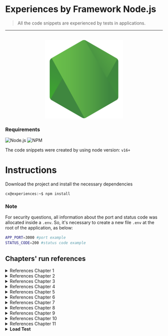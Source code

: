 Experiences by Framework Node.js
=
> All the code snippets are experienced by tests in applications.


<hr />

<br />

<div align="center">
  <img width="250" src="assets/img/logo-node.png">
</div>

### Requirements 
![Node.js](https://img.shields.io/badge/Node.js-gray?style=flat&logo=Node.js)
![NPM](https://img.shields.io/badge/npm-gray?style=flat&logo=Npm)

The code snippets were created by using node version: `v16+` 

Instructions
=

Download the project and install the necessary dependencies

```console
cx@experiences:~$ npm install
```

### Note
For security questions, all information about the port and status code was allocated inside a `.env`. So, it's necessary to create a new file `.env` at the root of the application, as below:

```bash
APP_PORT=3000 #port example
STATUS_CODE=200 #status code example
```

## Chapters' run references

<details>
  <summary>References Chapter 1</summary>
  <hr />
  <strong>Creating a trivial server</strong>
  <br />
  <code>npm run cap1:server</code>
  <hr />
  <strong>Creating a personal Hello World</strong>
  <br />
  <code>npm run cap1:hello</code>

  _Example with conditional URL. Type: http://localhost:3000/?name=node_
  <hr>
</details>

<details>
  <summary>References Chapter 2</summary>
  <hr />
  <strong>Commands run and test:</strong>
  <br />
  <code>npm run start:buffers</code><br />
  <code>npm run start:eventEmitter</code><br />
  <code>npm run start:eventEmitterInherits</code><br />
  <code>npm run start:getChangeDataByFile</code><br />
  <code>npm run start:timers</code><br />
  <code>npm run start:stdin</code><br />
  <code>npm run start:server2</code>
  <hr>
</details>

<details>
  <summary>References Chapter 3</summary>
  <hr />
  <strong>Commands run and test:</strong>
  <br />
  <code>npm run start:require</code><br />
  <code>npm run start:async</code><br />
  <code>npm run start:sandbox</code><br />
  <hr />
</details>

<details>
  <summary>References Chapter 4</summary>
  <hr />
  <strong>Commands run and test:</strong>
  <br />
  <code>npm run start:repl</code><br />
  <hr>
</details>

<details>
  <summary>References Chapter 5</summary>
  <hr />
  <strong>Commands run and test:</strong>
  <br />
  <code>npm run start:server3</code><br />
  <code>npm run start:staticServer</code><br />
  <code>npm run start:queryStringParser</code><br />
  <code>npm run start:getServerPost</code><br />
  <code>npm run start:getClientPost</code><br />
  <hr>
</details>

<details>
  <summary>References Chapter 6</summary>
  <hr />
  <strong>Commands run and test:</strong>
  <br />
  <code>npm run start:libChokidar</code><br />
  <code>npm run start:libZlib</code><br />
  <code>npm run start:moduleOS</code><br />
  <code>npm run start:moduleReadLline</code><br />
  <code>npm run start:readDir</code><br />
  <code>npm run start:writeAtFile</code>
  <hr />
</details>

<details>
  <summary>References Chapter 7</summary>
  <hr />
  <strong>Commands run and test:</strong>
  <br />
  <code>npm run start:clientTCP</code><br />
  <code>npm run start:clientUDP</code><br />
  <code>npm run start:serverHTTPS</code><br />
  <code>npm run start:serverTCP</code><br />
  <code>npm run start:serverUDP</code>
  <hr />
</details>

<details>
  <summary>References Chapter 8</summary>
  <hr />
  <strong>Commands run and test:</strong>
  <br />
  <code>npm run start:childProcess</code><br />
  <code>npm run start:findChildProcess</code><br />
  <code>npm run start:findChildProcessWithoutBuffer</code><br />
  <hr />
</details>

<details>
  <summary>References Chapter 9</summary>
  <hr />
  <strong>Commands run and test:</strong>
  <br />
  <code>npm run start:promisifying</code><br />
  <code>npm run start:promisifyingWithWrite</code>
  <hr />
</details>

<details>
  <summary>References Chapter 10</summary>
  <hr />
  <strong>Commands run and test:</strong>
  <br />
  <code>npm run start:simpleExpressRequest</code><br />
  <code>npm run start:serverWithRedis</code><br />
  <code>npm run start:messageWithRedis</code><br />
  <p>There's an complete example of an application generated by <b>express generator</b>. <a href="/Node/cap.10/completeExpressAppReference/">See here</a>.</p>
  <hr />
</details>

<details>
  <summary>References Chapter 11</summary>
  <hr />
  <strong>Commands run and test:</strong>
  <br />
  <code>npm run test:simpleNodeUnitTest</code><br />
  <code>npm run test:simpleAssertFailTest</code><br />
  <code>npm run test:simpleNodeUnitTest</code><br />
  <code>npm run test:simpleMochaTest</code><br />
  <code>npm run test:loadtest</code><br />
  <hr />
</details>

<details>
  <summary><b>Load Test</b></summary>
  <hr />
  <strong>Start an app server</strong>
  <br />
  <code>npm run cap1:server</code>
  <br />
  <strong>Load test for server</strong>
  <br />
  <code>npm run test:loadtest</code>
</details>

